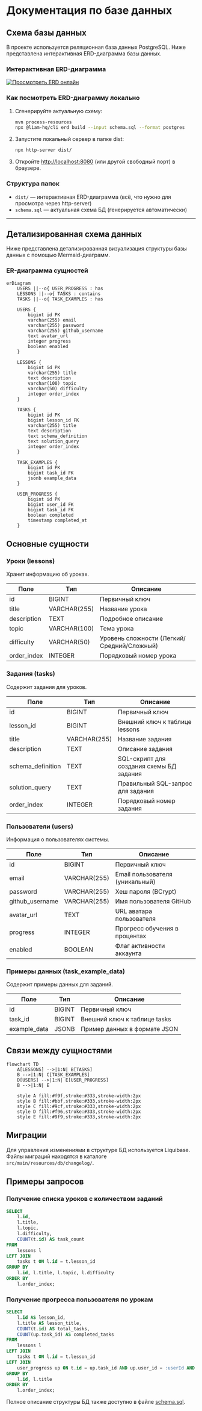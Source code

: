# Документация по базе данных

## Схема базы данных

В проекте используется реляционная база данных PostgreSQL. Ниже представлена интерактивная ERD-диаграмма базы данных.

### Интерактивная ERD-диаграмма

[![Просмотреть ERD онлайн](https://img.shields.io/badge/ERD--Просмотр%20онлайн-brightgreen?logo=data:image/svg+xml;base64,PHN2ZyB3aWR0aD0iMTYiIGhlaWdodD0iMTYiIHZpZXdCb3g9IjAgMCAxNiAxNiIgZmlsbD0ibm9uZSIgeG1sbnM9Imh0dHA6Ly93d3cudzMub3JnLzIwMDAvc3ZnIj48cmVjdCB3aWR0aD0iMTYiIGhlaWdodD0iMTYiIHJ4PSIzIiBfiBmaWxsPSIjM2E4YmZmIi8+PHBhdGggZD0iTTUgN0gxMVY5SDVaIiBmaWxsPSJ3aGl0ZSIvPjxjaXJjbGUgY3g9IjgiIGN5PSI0IiByPSIxIiBmaWxsPSJ3aGl0ZSIvPjxjaXJjbGUgY3g9IjgiIGN5PSIxMiIgcj0iMSIgZmlsbD0id2hpdGUiLz48L3N2Zz4=)](https://liambx.com/erd/p/github.com/linskay/space-sql/blob/master/schema.sql)

### Как посмотреть ERD-диаграмму локально

1. Сгенерируйте актуальную схему:
   ```sh
   mvn process-resources
   npx @liam-hq/cli erd build --input schema.sql --format postgres
   ```
2. Запустите локальный сервер в папке dist:
   ```sh
   npx http-server dist/
   ```
3. Откройте [http://localhost:8080](http://localhost:8080) (или другой свободный порт) в браузере.

### Структура папок

- `dist/` — интерактивная ERD-диаграмма (всё, что нужно для просмотра через http-server)
- `schema.sql` — актуальная схема БД (генерируется автоматически)

---

## Детализированная схема данных

Ниже представлена детализированная визуализация структуры базы данных с помощью Mermaid-диаграмм.

### ER-диаграмма сущностей

```mermaid
erDiagram
    USERS ||--o{ USER_PROGRESS : has
    LESSONS ||--o{ TASKS : contains
    TASKS ||--o{ TASK_EXAMPLES : has
    
    USERS {
        bigint id PK
        varchar(255) email
        varchar(255) password
        varchar(255) github_username
        text avatar_url
        integer progress
        boolean enabled
    }
    
    LESSONS {
        bigint id PK
        varchar(255) title
        text description
        varchar(100) topic
        varchar(50) difficulty
        integer order_index
    }
    
    TASKS {
        bigint id PK
        bigint lesson_id FK
        varchar(255) title
        text description
        text schema_definition
        text solution_query
        integer order_index
    }
    
    TASK_EXAMPLES {
        bigint id PK
        bigint task_id FK
        jsonb example_data
    }
    
    USER_PROGRESS {
        bigint id PK
        bigint user_id FK
        bigint task_id FK
        boolean completed
        timestamp completed_at
    }
```

## Основные сущности

### Уроки (lessons)

Хранит информацию об уроках.

| Поле | Тип | Описание |
|------|-----|----------|
| id | BIGINT | Первичный ключ |
| title | VARCHAR(255) | Название урока |
| description | TEXT | Подробное описание |
| topic | VARCHAR(100) | Тема урока |
| difficulty | VARCHAR(50) | Уровень сложности (Легкий/Средний/Сложный) |
| order_index | INTEGER | Порядковый номер урока |

### Задания (tasks)

Содержит задания для уроков.

| Поле | Тип | Описание |
|------|-----|----------|
| id | BIGINT | Первичный ключ |
| lesson_id | BIGINT | Внешний ключ к таблице lessons |
| title | VARCHAR(255) | Название задания |
| description | TEXT | Описание задания |
| schema_definition | TEXT | SQL-скрипт для создания схемы БД задания |
| solution_query | TEXT | Правильный SQL-запрос для задания |
| order_index | INTEGER | Порядковый номер задания |

### Пользователи (users)

Информация о пользователях системы.

| Поле | Тип | Описание |
|------|-----|----------|
| id | BIGINT | Первичный ключ |
| email | VARCHAR(255) | Email пользователя (уникальный) |
| password | VARCHAR(255) | Хеш пароля (BCrypt) |
| github_username | VARCHAR(255) | Имя пользователя GitHub |
| avatar_url | TEXT | URL аватара пользователя |
| progress | INTEGER | Прогресс обучения в процентах |
| enabled | BOOLEAN | Флаг активности аккаунта |

### Примеры данных (task_example_data)

Содержит примеры данных для заданий.

| Поле | Тип | Описание |
|------|-----|----------|
| id | BIGINT | Первичный ключ |
| task_id | BIGINT | Внешний ключ к таблице tasks |
| example_data | JSONB | Пример данных в формате JSON |

## Связи между сущностями

```mermaid
flowchart TD
    A[LESSONS] -->|1:N| B[TASKS]
    B -->|1:N| C[TASK_EXAMPLES]
    D[USERS] -->|1:N| E[USER_PROGRESS]
    B -->|1:N| E
    
    style A fill:#f9f,stroke:#333,stroke-width:2px
    style B fill:#bbf,stroke:#333,stroke-width:2px
    style C fill:#9cf,stroke:#333,stroke-width:2px
    style D fill:#f96,stroke:#333,stroke-width:2px
    style E fill:#9f9,stroke:#333,stroke-width:2px
```

## Миграции

Для управления изменениями в структуре БД используется Liquibase. Файлы миграций находятся в каталоге `src/main/resources/db/changelog/`.

## Примеры запросов

### Получение списка уроков с количеством заданий

```sql
SELECT 
    l.id,
    l.title,
    l.topic,
    l.difficulty,
    COUNT(t.id) AS task_count
FROM 
    lessons l
LEFT JOIN 
    tasks t ON l.id = t.lesson_id
GROUP BY 
    l.id, l.title, l.topic, l.difficulty
ORDER BY 
    l.order_index;
```

### Получение прогресса пользователя по урокам

```sql
SELECT 
    l.id AS lesson_id,
    l.title AS lesson_title,
    COUNT(t.id) AS total_tasks,
    COUNT(up.task_id) AS completed_tasks
FROM 
    lessons l
LEFT JOIN 
    tasks t ON l.id = t.lesson_id
LEFT JOIN 
    user_progress up ON t.id = up.task_id AND up.user_id = :userId AND up.completed = true
GROUP BY 
    l.id, l.title
ORDER BY 
    l.order_index;
```

Полное описание структуры БД также доступно в файле [schema.sql](../../schema.sql).
